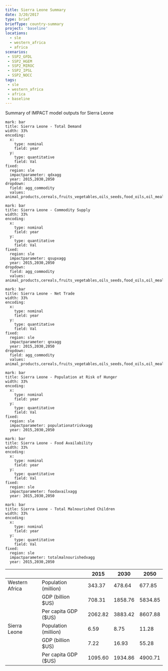 ```yaml
---
title: Sierra Leone Summary
date: 3/20/2017
type: brief
briefType: country-summary
project: 'baseline'
locations:
  - sle
  - western_africa
  - africa
scenarios:
 - SSP2_GFDL
 - SSP2_HGEM
 - SSP2_MIROC
 - SSP2_IPSL
 - SSP2_NOCC
tags:
 - sle
 - western_africa
 - africa
 - baseline
---
```

Summary of IMPACT model outputs for Sierra Leone

```chart
mark: bar
title: Sierra Leone - Total Demand
width: 33%
encoding:
  x:
    type: nominal
    field: year
  y:
    type: quantitative
    field: Val
fixed:
  region: sle
  impactparameter: qdxagg
  year: 2015,2030,2050
dropdown:
  field: agg_commodity
  values: animal_products,cereals,fruits_vegetables,oils_seeds,food_oils,oil_meals,other,pulses,roots_tubers,sugar
```

```chart
mark: bar
title: Sierra Leone - Commodity Supply
width: 33%
encoding:
  x:
    type: nominal
    field: year
  y:
    type: quantitative
    field: Val
fixed:
  region: sle
  impactparameter: qsupxagg
  year: 2015,2030,2050
dropdown:
  field: agg_commodity
  values: animal_products,cereals,fruits_vegetables,oils_seeds,food_oils,oil_meals,other,pulses,roots_tubers,sugar
```

```chart
mark: bar
title: Sierra Leone - Net Trade
width: 33%
encoding:
  x:
    type: nominal
    field: year
  y:
    type: quantitative
    field: Val
fixed:
  region: sle
  impactparameter: qnxagg
  year: 2015,2030,2050
dropdown:
  field: agg_commodity
  values: animal_products,cereals,fruits_vegetables,oils_seeds,food_oils,oil_meals,other,pulses,roots_tubers,sugar
```

```chart
mark: bar
title: Sierra Leone - Population at Risk of Hunger
width: 33%
encoding:
  x:
    type: nominal
    field: year
  y:
    type: quantitative
    field: Val
fixed:
  region: sle
  impactparameter: populationatriskxagg
  year: 2015,2030,2050
```

```chart
mark: bar
title: Sierra Leone - Food Availability
width: 33%
encoding:
  x:
    type: nominal
    field: year
  y:
    type: quantitative
    field: Val
fixed:
  region: sle
  impactparameter: foodavailxagg
  year: 2015,2030,2050
```

```chart
mark: bar
title: Sierra Leone - Total Malnourished Children
width: 33%
encoding:
  x:
    type: nominal
    field: year
  y:
    type: quantitative
    field: Val
fixed:
  region: sle
  impactparameter: totalmalnourishedxagg
  year: 2015,2030,2050
```

|   |   | 2015 | 2030 | 2050 |
|---|---|---|---|---|
| Western Africa | Population (million) | 343.37 | 478.64 | 677.85 |
|  | GDP (billion $US) | 708.31 | 1858.76 | 5834.85 |
|  | Per capita GDP ($US) | 2062.82 | 3883.42 | 8607.88 |
| Sierra Leone | Population (million) | 6.59 | 8.75 | 11.28 |
|  | GDP (billion $US) | 7.22 | 16.93 | 55.28 |
|  | Per capita GDP ($US) | 1095.60| 1934.86| 4900.71|